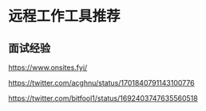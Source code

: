 

# 远程工作工具推荐



## 面试经验

https://www.onsites.fyi/

https://twitter.com/acghnu/status/1701840791143100776

https://twitter.com/bitfool1/status/1692403747635560518


<!-- https://appeconomyinsights.com/p/how-to-analyze-an-income-statement -->
